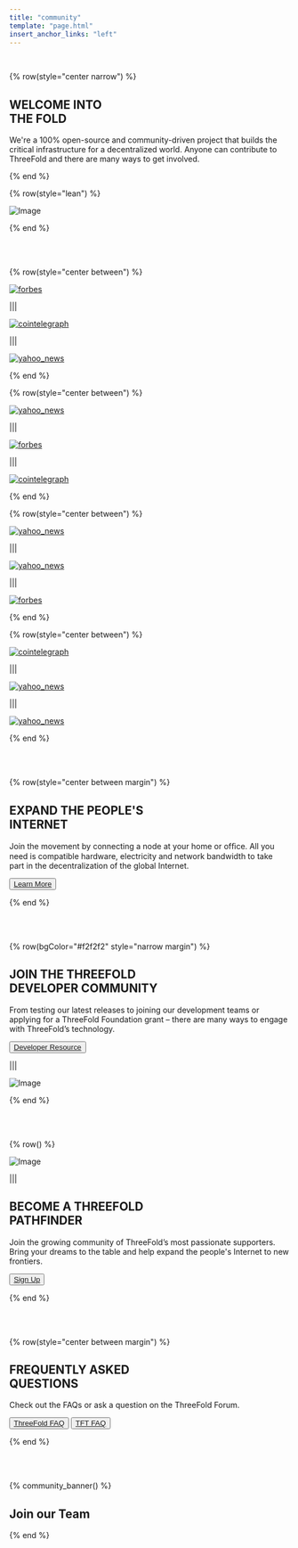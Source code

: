 ```yaml
---
title: "community"
template: "page.html"
insert_anchor_links: "left"
---
```


<br>

<!-- section 1 (THE FOLD) -->

{% row(style="center narrow") %}

## WELCOME INTO <br> **THE FOLD**

We're a 100% open-source and community-driven project that builds the critical infrastructure for a decentralized world. Anyone can contribute to ThreeFold and there are many ways to get involved.

{% end %}

{% row(style="lean") %}

![Image](community_header.jpg#mx-auto)

{% end %}

<br>
<br>

<!-- section 8 (IN THE NEWS) -->

{% row(style="center between") %}

[![forbes](forum.png)](https://forum.threefold.io/)

|||

[![cointelegraph](github.png)](https://github.com/threefoldtech)

|||

[![yahoo_news](documentation.png)](https://library.threefold.me/info/threefold#/)

{% end %}

{% row(style="center between") %}

[![yahoo_news](twitter.png)](https://twitter.com/threefold_io)

|||

[![forbes](telegram_new.png)](https://t.me/threefoldnews)

|||

[![cointelegraph](telegram_chat.png)](https://t.me/threefold)

{% end %}

{% row(style="center between") %}

[![yahoo_news](telegram_farmers.png)](https://t.me/threefoldfarmers)

|||

[![yahoo_news](telegram_chattester.png)](https://t.me/threefoldtesting)

|||

[![forbes](reddit.png)](https://www.reddit.com/r/threefold/)

{% end %}

{% row(style="center between") %}

[![cointelegraph](youtube.png)](https://www.youtube.com/threefoldfoundation)

|||

[![yahoo_news](mail_list.png)](https://www.threefold.io/#subscribe)

|||

[![yahoo_news](linkedin.png)](https://ae.linkedin.com/company/threefold-foundatiooon)

{% end %}

<br>

<br>

<!-- section 3 (INTERNET) -->

{% row(style="center between margin") %}

## EXPAND THE PEOPLE'S <br> **INTERNET**

Join the movement by connecting a node at your home or ofﬁce. All you need is compatible hardware, electricity and network bandwidth to take part in the decentralization of the global Internet.

<button>[Learn More](/farm)</button>

{% end %}

<br>
<br>

<!-- section 4 (DEVELOPER COMMUNITY) -->

{% row(bgColor="#f2f2f2" style="narrow margin") %}

## JOIN THE THREEFOLD <br> **DEVELOPER COMMUNITY**

From testing our latest releases to joining our development teams or applying for a ThreeFold Foundation grant – there are many ways to engage with ThreeFold’s technology.

<button>[Developer Resource](/developer)</button>

|||

![Image](community_developers.png#medium)

{% end %}

<br>
<br>

<!-- section 5 (PATHFINDER) -->

{% row() %}

![Image](community_pathefinder.jpg)

|||

## BECOME A THREEFOLD <br> **PATHFINDER**

Join the growing community of ThreeFold’s most passionate supporters. Bring your dreams to the table and help expand the people's Internet to new frontiers.

<button>[Sign Up](https://honf2dpejik.typeform.com/to/Hubtbirs)</button>

{% end %}

<br>
<br>

<!-- section 6 (QUESTIONS) -->

{% row(style="center between margin") %}

## FREQUENTLY ASKED <br> **QUESTIONS**

Check out the FAQs or ask a question on the ThreeFold Forum.

<button>[ThreeFold FAQ](/faq)</button>
<button>[TFT FAQ](/tftfaq)</button>

{% end %}

<br>
<br>

{% community_banner() %}

## **Join our Team**

{% end %}

    
